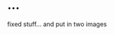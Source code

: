 <!--
  id: 268
  date: 2003-10-16T13:56:39
  modified: 2014-08-15T21:27:51
  slug: 268
  type: post
  excerpt: <p>fixed stuff&#8230; and put in two images</p>
  categories: admin
  tags: 
  inCv: 
  inPortfolio: 
  dateFrom: 
  dateTo: 
-->

# …

<p>fixed stuff&#8230; and put in two images</p>